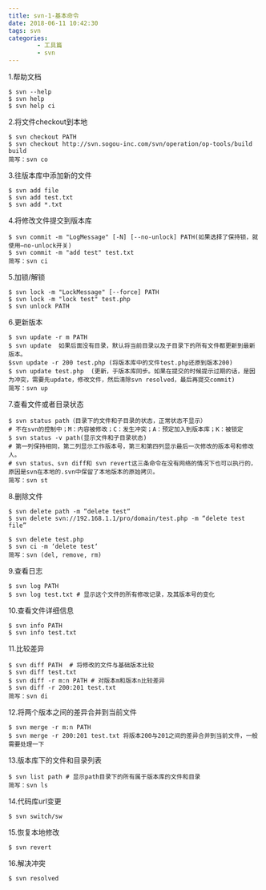 ```yaml
---
title: svn-1-基本命令
date: 2018-06-11 10:42:30
tags: svn
categories:
		- 工具篇
		- svn
---
```

1.帮助文档

	$ svn --help
	$ svn help
	$ svn help ci
2.将文件checkout到本地

	$ svn checkout PATH
	$ svn checkout http://svn.sogou-inc.com/svn/operation/op-tools/build build
	简写：svn co
3.往版本库中添加新的文件

	$ svn add file
	$ svn add test.txt
	$ svn add *.txt
4.将修改文件提交到版本库

	$ svn commit -m "LogMessage" [-N] [--no-unlock] PATH(如果选择了保持锁，就使用–no-unlock开关)
	$ svn commit -m "add test" test.txt
	简写：svn ci
5.加锁/解锁

	$ svn lock -m "LockMessage" [--force] PATH
	$ svn lock -m "lock test" test.php
	$ svn unlock PATH
6.更新版本
	
	$ svn update -r m PATH
	$ svn update  如果后面没有目录，默认将当前目录以及子目录下的所有文件都更新到最新版本。
	$svn update -r 200 test.php (将版本库中的文件test.php还原到版本200)
	$ svn update test.php  (更新，于版本库同步。如果在提交的时候提示过期的话，是因为冲突，需要先update，修改文件，然后清除svn resolved，最后再提交commit)
	简写：svn up
7.查看文件或者目录状态

	$ svn status path（目录下的文件和子目录的状态，正常状态不显示）
	# 不在svn的控制中；M：内容被修改；C：发生冲突；A：预定加入到版本库；K：被锁定
	$ svn status -v path(显示文件和子目录状态)
	# 第一列保持相同，第二列显示工作版本号，第三和第四列显示最后一次修改的版本号和修改人。
	# svn status、svn diff和 svn revert这三条命令在没有网络的情况下也可以执行的，原因是svn在本地的.svn中保留了本地版本的原始拷贝。
	简写：svn st
8.删除文件

	$ svn delete path -m “delete test“
	$ svn delete svn://192.168.1.1/pro/domain/test.php -m “delete test file”
	
	$ svn delete test.php 
	$ svn ci -m ‘delete test‘
	简写：svn (del, remove, rm)
9.查看日志

	$ svn log PATH
	$ svn log test.txt # 显示这个文件的所有修改记录，及其版本号的变化
10.查看文件详细信息
	
	$ svn info PATH
	$ svn info test.txt
11.比较差异

	$ svn diff PATH  # 将修改的文件与基础版本比较
 	$ svn diff test.txt
	$ svn diff -r m:n PATH # 对版本m和版本n比较差异
	$ svn diff -r 200:201 test.txt
	简写：svn di
12.将两个版本之间的差异合并到当前文件
	
	$ svn merge -r m:n PATH
	$ svn merge -r 200:201 test.txt 将版本200与201之间的差异合并到当前文件，一般需要处理一下
13.版本库下的文件和目录列表

	$ svn list path # 显示path目录下的所有属于版本库的文件和目录
	简写：svn ls
14.代码库url变更
	
	$ svn switch/sw
15.恢复本地修改
	
	$ svn revert
16.解决冲突

	$ svn resolved